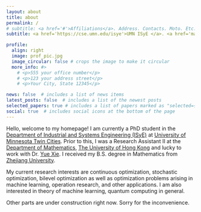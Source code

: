 ```yaml
---
layout: about
title: about
permalink: /
# subtitle: <a href='#'>Affiliations</a>. Address. Contacts. Moto. Etc.
subtitle: <a href='https://cse.umn.edu/isye'>UMN ISyE </a>. <a href='mailto:bjw010529@gmail.com'>bjw010529@gmail.com</a>, Moto. Etc.

profile:
  align: right
  image: prof_pic.jpg
  image_circular: false # crops the image to make it circular
  more_info: #>
    # <p>555 your office number</p>
    # <p>123 your address street</p>
    # <p>Your City, State 12345</p> 

news: false  # includes a list of news items
latest_posts: false  # includes a list of the newest posts
selected_papers: true # includes a list of papers marked as "selected={true}"
social: true  # includes social icons at the bottom of the page
---
```


Hello, welcome to my homepage! I am currently a PhD student in the [Department of Industrial and Systems Engineering (ISyE)](https://cse.umn.edu/isye) at [University of Minnesota Twin Cities](https://twin-cities.umn.edu/). Prior to this, I was a Research Assistant II at the [Department of Mathematics](https://hkumath.hku.hk/web/index.php), [The University of Hong Kong](https://www.hku.hk/) and lucky to work with Dr. [Yue Xie](https://yue-xie.github.io/). I received my B.S. degree in Mathematics from [Zhejiang University](https://www.zju.edu.cn/english/).

My current research interests are continuous optimization, stochastic optimization, bilevel optimization as well as optimization problems arising in machine learning, operation research, and other applications. I am also interested in theory of machine learning, quantum computing in general.

Other parts are under construction right now. Sorry for the inconvenience.
